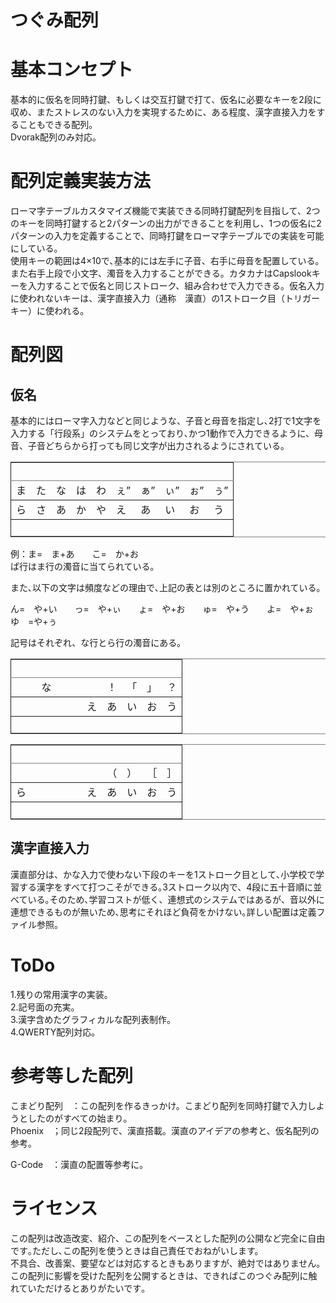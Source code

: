 # つぐみ配列

# 基本コンセプト

基本的に仮名を同時打鍵、もしくは交互打鍵で打て、仮名に必要なキーを2段に収め、またストレスのない入力を実現するために、ある程度、漢字直接入力をすることもできる配列。  
Dvorak配列のみ対応。  

# 配列定義実装方法

ローマ字テーブルカスタマイズ機能で実装できる同時打鍵配列を目指して、2つのキーを同時打鍵すると2パターンの出力ができることを利用し、1つの仮名に2パターンの入力を定義することで、同時打鍵をローマ字テーブルでの実装を可能にしている｡  
使用キーの範囲は4×10で､基本的には左手に子音、右手に母音を配置している。また右手上段で小文字、濁音を入力することができる。カタカナはCapslookキーを入力することで仮名と同じストローク、組み合わせで入力できる。仮名入力に使われないキーは、漢字直接入力（通称　漢直）の1ストローク目（トリガーキー）に使われる。  

# 配列図

## 仮名

基本的にはローマ字入力などと同じような、子音と母音を指定し､2打で1文字を入力する「行段系」のシステムをとっており､かつ1動作で入力できるように、母音、子音どちらから打っても同じ文字が出力されるようにされている｡  

<table border="2" cellspacing="0" cellpadding="6" rules="groups" frame="hsides">


<colgroup>
<col  class="org-left" />

<col  class="org-left" />

<col  class="org-left" />

<col  class="org-left" />

<col  class="org-left" />

<col  class="org-left" />

<col  class="org-left" />

<col  class="org-left" />

<col  class="org-left" />

<col  class="org-left" />
</colgroup>
<thead>
<tr>
<th scope="col" class="org-left">&#xa0;</th>
<th scope="col" class="org-left">&#xa0;</th>
<th scope="col" class="org-left">&#xa0;</th>
<th scope="col" class="org-left">&#xa0;</th>
<th scope="col" class="org-left">&#xa0;</th>
<th scope="col" class="org-left">&#xa0;</th>
<th scope="col" class="org-left">&#xa0;</th>
<th scope="col" class="org-left">&#xa0;</th>
<th scope="col" class="org-left">&#xa0;</th>
<th scope="col" class="org-left">&#xa0;</th>
</tr>
</thead>

<tbody>
<tr>
<td class="org-left">ま</td>
<td class="org-left">た</td>
<td class="org-left">な</td>
<td class="org-left">は</td>
<td class="org-left">わ</td>
<td class="org-left">ぇ”</td>
<td class="org-left">ぁ”</td>
<td class="org-left">ぃ”</td>
<td class="org-left">ぉ”</td>
<td class="org-left">ぅ”</td>
</tr>
</tbody>

<tbody>
<tr>
<td class="org-left">ら</td>
<td class="org-left">さ</td>
<td class="org-left">あ</td>
<td class="org-left">か</td>
<td class="org-left">や</td>
<td class="org-left">え</td>
<td class="org-left">あ</td>
<td class="org-left">い</td>
<td class="org-left">お</td>
<td class="org-left">う</td>
</tr>
</tbody>

<tbody>
<tr>
<td class="org-left">&#xa0;</td>
<td class="org-left">&#xa0;</td>
<td class="org-left">&#xa0;</td>
<td class="org-left">&#xa0;</td>
<td class="org-left">&#xa0;</td>
<td class="org-left">&#xa0;</td>
<td class="org-left">&#xa0;</td>
<td class="org-left">&#xa0;</td>
<td class="org-left">&#xa0;</td>
<td class="org-left">&#xa0;</td>
</tr>
</tbody>
</table>

例：ま=　ま+あ　　こ=　か+お  
ぱ行はま行の濁音に当てられている｡  

また､以下の文字は頻度などの理由で､上記の表とは別のところに置かれている｡  

ん=　や+い　　っ=　や+ぃ　　ょ=　や+お　　ゅ=　や+う　　よ=　や+ぉ　　ゆ　=や+ぅ  

記号はそれぞれ、な行とら行の濁音にある｡  

<table border="2" cellspacing="0" cellpadding="6" rules="groups" frame="hsides">


<colgroup>
<col  class="org-left" />

<col  class="org-left" />

<col  class="org-left" />

<col  class="org-left" />

<col  class="org-left" />

<col  class="org-left" />

<col  class="org-left" />

<col  class="org-left" />

<col  class="org-left" />

<col  class="org-left" />
</colgroup>
<thead>
<tr>
<th scope="col" class="org-left">&#xa0;</th>
<th scope="col" class="org-left">&#xa0;</th>
<th scope="col" class="org-left">&#xa0;</th>
<th scope="col" class="org-left">&#xa0;</th>
<th scope="col" class="org-left">&#xa0;</th>
<th scope="col" class="org-left">&#xa0;</th>
<th scope="col" class="org-left">&#xa0;</th>
<th scope="col" class="org-left">&#xa0;</th>
<th scope="col" class="org-left">&#xa0;</th>
<th scope="col" class="org-left">&#xa0;</th>
</tr>
</thead>

<tbody>
<tr>
<td class="org-left">&#xa0;</td>
<td class="org-left">&#xa0;</td>
<td class="org-left">な</td>
<td class="org-left">&#xa0;</td>
<td class="org-left">&#xa0;</td>
<td class="org-left">&#xa0;</td>
<td class="org-left">！</td>
<td class="org-left">「</td>
<td class="org-left">」</td>
<td class="org-left">？</td>
</tr>
</tbody>

<tbody>
<tr>
<td class="org-left">&#xa0;</td>
<td class="org-left">&#xa0;</td>
<td class="org-left">&#xa0;</td>
<td class="org-left">&#xa0;</td>
<td class="org-left">&#xa0;</td>
<td class="org-left">え</td>
<td class="org-left">あ</td>
<td class="org-left">い</td>
<td class="org-left">お</td>
<td class="org-left">う</td>
</tr>
</tbody>

<tbody>
<tr>
<td class="org-left">&#xa0;</td>
<td class="org-left">&#xa0;</td>
<td class="org-left">&#xa0;</td>
<td class="org-left">&#xa0;</td>
<td class="org-left">&#xa0;</td>
<td class="org-left">&#xa0;</td>
<td class="org-left">&#xa0;</td>
<td class="org-left">&#xa0;</td>
<td class="org-left">&#xa0;</td>
<td class="org-left">&#xa0;</td>
</tr>
</tbody>
</table>

<table border="2" cellspacing="0" cellpadding="6" rules="groups" frame="hsides">


<colgroup>
<col  class="org-left" />

<col  class="org-left" />

<col  class="org-left" />

<col  class="org-left" />

<col  class="org-left" />

<col  class="org-left" />

<col  class="org-left" />

<col  class="org-left" />

<col  class="org-left" />

<col  class="org-left" />
</colgroup>
<thead>
<tr>
<th scope="col" class="org-left">&#xa0;</th>
<th scope="col" class="org-left">&#xa0;</th>
<th scope="col" class="org-left">&#xa0;</th>
<th scope="col" class="org-left">&#xa0;</th>
<th scope="col" class="org-left">&#xa0;</th>
<th scope="col" class="org-left">&#xa0;</th>
<th scope="col" class="org-left">&#xa0;</th>
<th scope="col" class="org-left">&#xa0;</th>
<th scope="col" class="org-left">&#xa0;</th>
<th scope="col" class="org-left">&#xa0;</th>
</tr>
</thead>

<tbody>
<tr>
<td class="org-left">&#xa0;</td>
<td class="org-left">&#xa0;</td>
<td class="org-left">&#xa0;</td>
<td class="org-left">&#xa0;</td>
<td class="org-left">&#xa0;</td>
<td class="org-left">&#xa0;</td>
<td class="org-left">（</td>
<td class="org-left">）</td>
<td class="org-left">［</td>
<td class="org-left">］</td>
</tr>
</tbody>

<tbody>
<tr>
<td class="org-left">ら</td>
<td class="org-left">&#xa0;</td>
<td class="org-left">&#xa0;</td>
<td class="org-left">&#xa0;</td>
<td class="org-left">&#xa0;</td>
<td class="org-left">え</td>
<td class="org-left">あ</td>
<td class="org-left">い</td>
<td class="org-left">お</td>
<td class="org-left">う</td>
</tr>
</tbody>

<tbody>
<tr>
<td class="org-left">&#xa0;</td>
<td class="org-left">&#xa0;</td>
<td class="org-left">&#xa0;</td>
<td class="org-left">&#xa0;</td>
<td class="org-left">&#xa0;</td>
<td class="org-left">&#xa0;</td>
<td class="org-left">&#xa0;</td>
<td class="org-left">&#xa0;</td>
<td class="org-left">&#xa0;</td>
<td class="org-left">&#xa0;</td>
</tr>
</tbody>
</table>

## 漢字直接入力

漢直部分は、かな入力で使わない下段のキーを1ストローク目として､小学校で学習する漢字をすべて打つこそができる｡3ストローク以内で、4段に五十音順に並べている｡そのため､学習コストが低く、連想式のシステムではあるが、音以外に連想できるものが無いため､思考にそれほど負荷をかけない｡詳しい配置は定義ファイル参照。  

# ToDo

1.残りの常用漢字の実装。  
2.記号面の充実｡  
3.漢字含めたグラフィカルな配列表制作。  
4.QWERTY配列対応。  

# 参考等した配列

こまどり配列　：この配列を作るきっかけ。こまどり配列を同時打鍵で入力しようとしたのがすべての始まり｡  
Phoenix　；同じ2段配列で、漢直搭載。漢直のアイデアの参考と、仮名配列の参考｡  

G-Code　：漢直の配置等参考に｡  

# ライセンス

この配列は改造改変、紹介、この配列をベースとした配列の公開など完全に自由です｡ただし､この配列を使うときは自己責任でおねがいします。  
不具合、改善案、要望などは対応するときもありますが、絶対ではありません。  
この配列に影響を受けた配列を公開するときは、できればこのつぐみ配列に触れていただけるとありがたいです｡